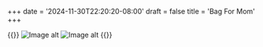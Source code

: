 +++
date = '2024-11-30T22:20:20-08:00'
draft = false
title = 'Bag For Mom'
+++

{{<gallery>}}
![Image alt](/images/bagformom.jpg)
![Image alt](/images/intbagformom.jpg)
{{</gallery>}}
